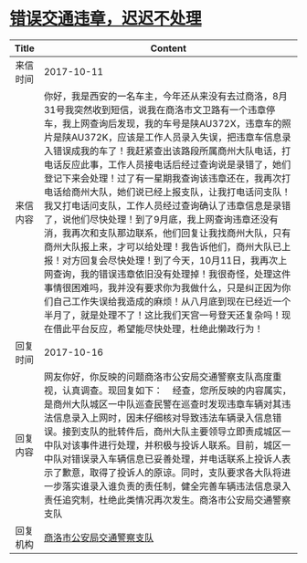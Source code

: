 # <a href="http://www.shangluo.gov.cn/zmhd/ldxxxx.jsp?urltype=leadermail.LeaderMailContentUrl&wbtreeid=1112&leadermailid=4372">错误交通违章，迟迟不处理</a>
| Title |                                                                                                                                                                                                                                                Content                                                                                                                                                                                                                                                 |
|:-----:|--------------------------------------------------------------------------------------------------------------------------------------------------------------------------------------------------------------------------------------------------------------------------------------------------------------------------------------------------------------------------------------------------------------------------------------------------------------------------------------------------------|
| 来信时间  | 2017-10-11                                                                                                                                                                                                                                                                                                                                                                                                                                                                                             |
| 来信内容  | 你好，我是西安的一名车主，今年还从来没有去过商洛，8月31号我突然收到短信，说我在商洛市文卫路有一个违章停车，我上网查询后发现，我的车号是陕AU372X，违章车的照片是陕AU372K，应该是工作人员录入失误，把违章车信息录入错误成我的车了！我赶紧查出该路段所属商州大队电话，打电话反应此事，工作人员接电话后经过查询说是录错了，她们登记下来会处理！过了有一星期我查询该违章还在，我再次打电话给商州大队，她们说已经上报支队，让我打电话问支队！我又打电话问支队，工作人员经过查询确认了违章信息是录错了，说他们尽快处理！到了9月底，我上网查询违章还没有消，我再次和支队那边联系，他们回复让我找商州大队，只有商州大队报上来，才可以给处理！我告诉他们，商州大队已上报！对方回复会尽快处理！到了今天，10月11日，我再次上网查询，我的错误违章依旧没有处理掉！我很奇怪，处理这件事情很困难吗，我并没有要求你为我做什么，只是纠正因为你们自己工作失误给我造成的麻烦！从八月底到现在已经近一个半月了，就是处理不了！这比我们天宫一号登天还复杂吗！现在借此平台反应，希望能尽快处理，杜绝此懒政行为！ |
| 回复时间  | 2017-10-16                                                                                                                                                                                                                                                                                                                                                                                                                                                                                             |
| 回复内容  | 网友你好，你反映的问题商洛市公安局交通警察支队高度重视，认真调查。现回复如下：    经查，您所反映的内容属实，是商州大队城区一中队巡查民警在巡查时发现违章车辆对其违法信息录入上网时，因未仔细核对导致违法车辆录入信息错误。接到支队的批转件后，商州大队主要领导立即责成城区一中队对该事件进行处理，并积极与投诉人联系。目前，城区一中队对错误录入车辆信息已妥善处理，并电话联系上投诉人表示了歉意，取得了投诉人的原谅。同时，支队要求各大队将进一步落实谁录入谁负责的责任制，健全完善车辆违法信息录入责任追究制，杜绝此类情况再次发生。商洛市公安局交通警察支队                                                                                                                                                                                                                      |
| 回复机构  | <a href="../../categories/agencies/商洛市公安局交通警察支队.md">商洛市公安局交通警察支队</a>                                                                                                                                                                                                                                                                                                                                                                                                                                   |